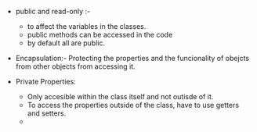 - public and read-only :- 
  - to affect the variables in the classes.
  - public methods can be accessed in the code
  - by default all are public.

- Encapsulation:- Protecting the properties and the funcionality of obejcts from other objects from accessing it.
- Private Properties:
  - Only accesible within the class itself and not outisde of it.
  - To access the properties outside of the class, have to use getters and setters.
  - 